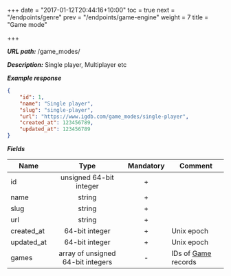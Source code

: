 +++
date = "2017-01-12T20:44:16+10:00"
toc = true
next = "/endpoints/genre"
prev = "/endpoints/game-engine"
weight = 7
title = "Game mode"

+++

***URL path:*** /game_modes/

***Description:*** Single player, Multiplayer etc

***Example response***

```json
{
    "id": 1,
    "name": "Single player",
    "slug": "single-player",
    "url": "https://www.igdb.com/game_modes/single-player",
    "created_at": 123456789,
    "updated_at": 123456789
}
```

***Fields***

| Name       | Type                              | Mandatory | Comment |
| ---------- |:---------------------------------:|:---------:| ------- |
| id         | unsigned 64-bit integer           |     +     ||
| name       | string                            |     +     ||
| slug       | string                            |     +     ||
| url        | string                            |     +     ||
| created_at | 64-bit integer                    |     +     | Unix epoch |
| updated_at | 64-bit integer                    |     +     | Unix epoch |
| games      | array of unsigned 64-bit integers |     -     | IDs of [Game](../game) records |
